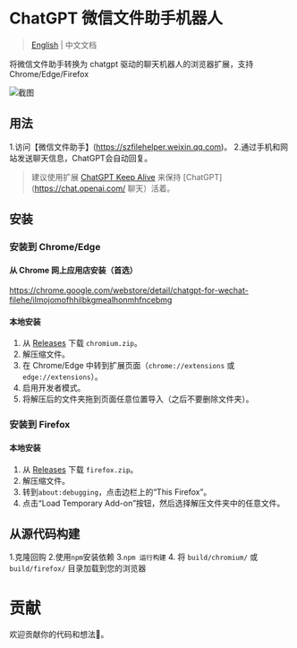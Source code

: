 # ChatGPT 微信文件助手机器人

> [English](README.md) | 中文文档

将微信文件助手转换为 chatgpt 驱动的聊天机器人的浏览器扩展，支持 Chrome/Edge/Firefox

![截图](https://user-images.githubusercontent.com/4012553/207370847-037177e5-2986-4562-9df5-b345d893704c.png)

## 用法

1.访问【微信文件助手】(https://szfilehelper.weixin.qq.com)。
2.通过手机和网站发送聊天信息，ChatGPT会自动回复。

> 建议使用扩展 [ChatGPT Keep Alive](https://github.com/sigoden/chatgpt-keep-alive-browser-extension) 来保持 [ChatGPT](https://chat.openai.com/ 聊天）活着。

## 安装

### 安装到 Chrome/Edge

#### 从 Chrome 网上应用店安装（首选）

<https://chrome.google.com/webstore/detail/chatgpt-for-wechat-filehe/ilmojomofhhilbkgmealhonmhfncebmg>

#### 本地安装

1. 从 [Releases](https://github.com/sigoden/chatgpt-wechat-browser-extension/releases) 下载 `chromium.zip`。
2. 解压缩文件。
3. 在 Chrome/Edge 中转到扩展页面（`chrome://extensions` 或 `edge://extensions`）。
4. 启用开发者模式。
5. 将解压后的文件夹拖到页面任意位置导入（之后不要删除文件夹）。

### 安装到 Firefox

#### 本地安装

1. 从 [Releases](https://github.com/sigoden/chatgpt-wechat-browser-extension/releases) 下载 `firefox.zip`。
2. 解压缩文件。
3. 转到`about:debugging`，点击边栏上的“This Firefox”。
4. 点击“Load Temporary Add-on”按钮，然后选择解压文件夹中的任意文件。

## 从源代码构建

1.克隆回购
2.使用`npm`安装依赖
3.`npm 运行构建`
4. 将 `build/chromium/` 或 `build/firefox/` 目录加载到您的浏览器

# 贡献

欢迎贡献你的代码和想法🍵。